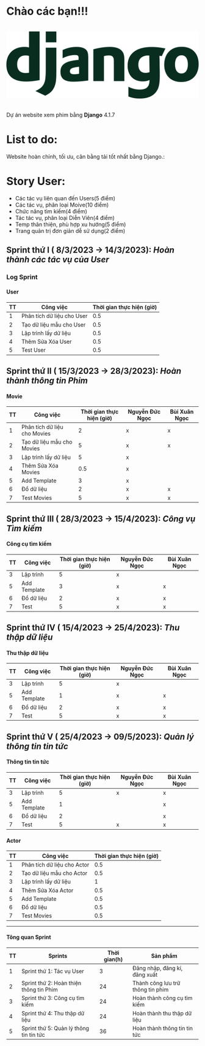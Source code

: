 # Chào các bạn!!!
<br/>
<div align="center">
<img src="https://github.com/nguyenducngoc/Phim/blob/main/flyers/django-logo-positive.png" alt="nguyenducngoc" />
</div>
<br/>

Dự án website xem phim bằng **Django** 4.1.7 

# List to do:
Website hoàn chỉnh, tối ưu, cân bằng tải tốt nhất bằng Django.:


# Story User:

+ Các tác vụ liên quan đến Users(5 điểm)
+ Các tác vụ, phân loại Moive(10 điểm)
+ Chức năng tìm kiếm(4 điểm)
+ Tác tác vụ, phân loại Diễn Viên(4 điểm)
+ Temp thân thiện, phù hợp xu hướng(5 điểm)
+ Trang quản trị đơn giản dễ sử dụng(2 điểm)



## Sprint thứ I ( 8/3/2023 -> 14/3/2023): *Hoàn thành các tác vụ của User*

### Log Sprint

#### User

| TT  | Công việc | Thời gian thực hiện (giờ) | 
| ------------- | ------------- | ------------- | 
| 1  | Phân tích dữ liệu cho User  | 0.5  | 1  | | x | 
| 2  | Tạo dữ liệu mẫu cho User  | 0.5  | 1  | x| x | 
| 3  | Lập trình lấy dữ liệu  | 0.5  | 1  | x| x | 
| 4  | Thêm Sửa Xóa User  | 0.5  | 1  |x |  | 
| 5  | Test User  | 0.5  | 1  | x| x | 

## Sprint thứ II ( 15/3/2023 -> 28/3/2023): *Hoàn thành thông tin Phim*
#### Movie

| TT  | Công việc | Thời gian thực hiện (giờ) |  Nguyễn Đức Ngọc | Bùi Xuân Ngọc | 
| ------------- | ------------- | ------------- | ------------- | ------------- | 
| 1  | Phân tích dữ liệu cho Movies  | 2  | x | x | 
| 2  | Tạo dữ liệu mẫu cho Movies  | 5  | x | x |
| 3  | Lập trình lấy dữ liệu  | 5 | x | |
| 4  | Thêm Sửa Xóa Movies  | 0.5  | x |  |
| 5  | Add Template  | 3  | x |  |
| 6  | Đổ dữ liệu  | 2  | x |x |
| 7  | Test Movies  | 5  | x | x |

 ## Sprint thứ III ( 28/3/2023 -> 15/4/2023): *Công vụ Tìm kiếm*
#### Công cụ tìm kiếm

| TT  | Công việc | Thời gian thực hiện (giờ) |  Nguyễn Đức Ngọc | Bùi Xuân Ngọc | 
| ------------- | ------------- | ------------- | ------------- | ------------- | 
| 3  | Lập trình   | 5 | x | |
| 5  | Add Template  | 3  | x |x|
| 6  | Đổ dữ liệu  | 2  | x |x |
| 7  | Test   | 5  | x | x |

 ## Sprint thứ IV ( 15/4/2023 -> 25/4/2023): *Thu thập dữ liệu*
#### Thu thập dữ liệu

| TT  | Công việc | Thời gian thực hiện (giờ) |  Nguyễn Đức Ngọc | Bùi Xuân Ngọc | 
| ------------- | ------------- | ------------- | ------------- | ------------- | 
| 3  | Lập trình  | 5 | x | |
| 5  | Add Template  | 1  | x |x|
| 6  | Đổ dữ liệu  | 2  | x |x |
| 7  | Test   | 5  | x | x |

 ## Sprint thứ V ( 25/4/2023 -> 09/5/2023): *Quản lý thông tin tin tức*
#### Thông tin tin tức

| TT  | Công việc | Thời gian thực hiện (giờ) |  Nguyễn Đức Ngọc | Bùi Xuân Ngọc | 
| ------------- | ------------- | ------------- | ------------- | ------------- | 
| 3  | Lập trình  | 5 | x |x |
| 5  | Add Template  | 1  |  |x|
| 6  | Đổ dữ liệu  | 2  |  |x |
| 7  | Test   | 5  | x | x |

#### Actor
| TT  | Công việc | Thời gian thực hiện (giờ) | 
| ------------- | ------------- | ------------- | 
| 1  | Phân tích dữ liệu cho Actor  | 0.5  |
| 2  | Tạo dữ liệu mẫu cho Actor | 0.5  |
| 3  | Lập trình lấy dữ liệu  | 1 |
| 4  | Thêm Sửa Xóa Actor  | 0.5  |
| 5  | Add Template  | 0.5  |
| 6  | Đổ dữ liệu  | 0.5  |
| 7  | Test Movies  | 0.5  |


____




#### Tông quan Sprint 
| TT  | Sprints | Thời gian(h)  | Sản phẩm  | 
| ------------- | ------------- | ------------- | ------------- | 
| 1  | Sprint thứ 1: Tác vụ User  | 3  | Đăng nhập, đăng kí, đăng xuất  |
| 2  | Sprint thứ 2: Hoàn thiện thông tin Phim | 24  | Thành công lưu trữ thông tin phim |
| 3  | Sprint thứ 3: Công cụ tìm kiếm | 24  |Hoàn thành công cụ tìm kiếm |
| 4  | Sprint thứ 4: Thu thập dữ liệu | 24  |Hoàn thành thu thập dữ liệu |
| 5  | Sprint thứ 5: Quản lý thông tin tin tức |36  | Hoàn thành thông tin tin tức |


              

              
              
              


